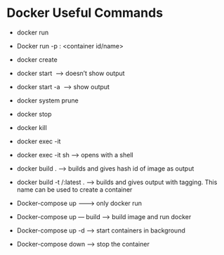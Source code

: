 # Docker Useful Commands

- docker run <image name>
- Docker run -p <local machine port>:<docker port> <container id/name>

- docker create <image name>
- docker start <image name> ——> doesn’t show output
- docker start -a <image name> ——> show output
- docker system prune
- docker stop <container id>
- docker kill <container id>

- docker exec -it <container id> <command>
- docker exec -it <container id> sh ——> opens with a shell

- docker build . —> builds and gives hash id of image as output
- docker build -t <docker id>/<image name>:latest .  —> builds and gives output with tagging. This name can be used to create a container

- Docker-compose up  ———> only docker run
- Docker-compose up — build  ——> build image and run docker
- Docker-compose up -d —> start containers in background 
- Docker-compose down —> stop the container

